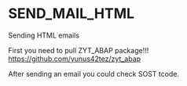 # SEND_MAIL_HTML
Sending HTML emails

First you need to pull ZYT_ABAP package!!!
https://github.com/yunus42tez/zyt_abap

After sending an email you could check SOST tcode.
